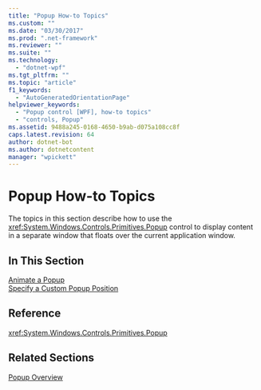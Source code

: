 ```yaml
---
title: "Popup How-to Topics"
ms.custom: ""
ms.date: "03/30/2017"
ms.prod: ".net-framework"
ms.reviewer: ""
ms.suite: ""
ms.technology: 
  - "dotnet-wpf"
ms.tgt_pltfrm: ""
ms.topic: "article"
f1_keywords: 
  - "AutoGeneratedOrientationPage"
helpviewer_keywords: 
  - "Popup control [WPF], how-to topics"
  - "controls, Popup"
ms.assetid: 9488a245-0168-4650-b9ab-d075a108cc8f
caps.latest.revision: 64
author: dotnet-bot
ms.author: dotnetcontent
manager: "wpickett"
---
```

# Popup How-to Topics
The topics in this section describe how to use the <xref:System.Windows.Controls.Primitives.Popup> control to display content in a separate window that floats over the current application window.  
  
## In This Section  
 [Animate a Popup](../../../../docs/framework/wpf/controls/how-to-animate-a-popup.md)  
 [Specify a Custom Popup Position](../../../../docs/framework/wpf/controls/how-to-specify-a-custom-popup-position.md)  
  
## Reference  
 <xref:System.Windows.Controls.Primitives.Popup>  
  
## Related Sections  
 [Popup Overview](../../../../docs/framework/wpf/controls/popup-overview.md)
